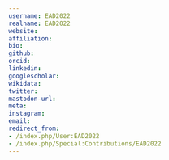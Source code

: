 ```yaml
---
username: EAD2022
realname: EAD2022
website: 
affiliation: 
bio: 
github: 
orcid: 
linkedin: 
googlescholar: 
wikidata: 
twitter: 
mastodon-url: 
meta:
instagram:
email:
redirect_from:
- /index.php/User:EAD2022
- /index.php/Special:Contributions/EAD2022
---
```

